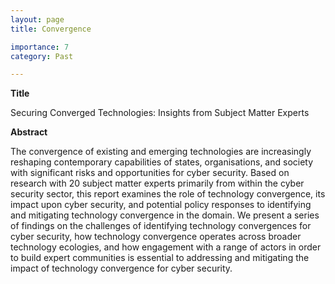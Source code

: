 ```yaml
---
layout: page
title: Convergence

importance: 7
category: Past

---
```


__Title__

Securing Converged Technologies: Insights from Subject Matter Experts

__Abstract__ 

The convergence of existing and emerging technologies are increasingly reshaping contemporary capabilities of states, organisations, and society with significant risks and opportunities for cyber security. Based on research with 20 subject matter experts primarily from within the cyber security sector, this report examines the role of technology convergence, its impact upon cyber security, and potential policy responses to identifying and mitigating technology convergence in the domain. We present a series of findings on the challenges of identifying technology convergences for cyber security, how technology convergence operates across broader technology ecologies, and how engagement with a range of actors in order to build expert communities is essential to addressing and mitigating the impact of technology convergence for cyber security.

